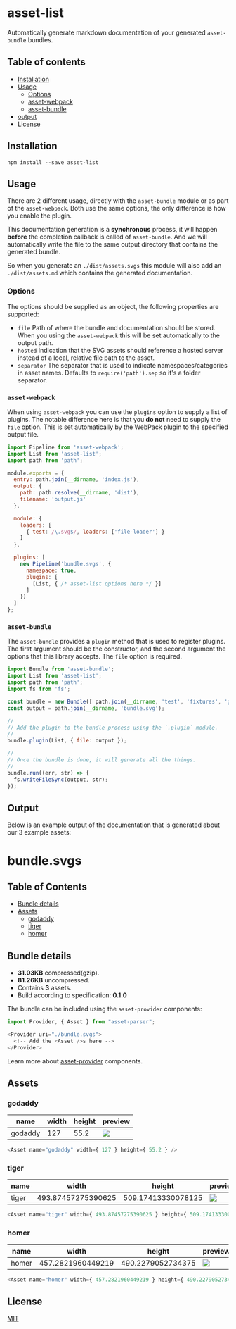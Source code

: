 # asset-list

Automatically generate markdown documentation of your generated
`asset-bundle` bundles.

## Table of contents

- [Installation](#installation)
- [Usage](#usage)
  - [Options](#options)
  - [asset-webpack](#asset-webpack)
  - [asset-bundle](#asset-bundle)
- [output](#output)
- [License](#license)

## Installation

```
npm install --save asset-list
```

## Usage

There are 2 different usage, directly with the `asset-bundle` module or as
part of the `asset-webpack`. Both use the same options, the only difference
is how you enable the plugin.

This documentation generation is a **synchronous** process, it will happen
**before** the completion callback is called of `asset-bundle`. And we will
automatically write the file to the same output directory that contains the
generated bundle.

So when you generate an `./dist/assets.svgs` this module will also add an
`./dist/assets.md` which contains the generated documentation.

### Options

The options should be supplied as an object, the following properties are
supported:

- `file` Path of where the bundle and documentation should be stored. When you
  using the `asset-webpack` this will be set automatically to the output
  path.
- `hosted` Indication that the SVG assets should reference a hosted server
  instead of a local, relative file path to the asset.
- `separator` The separator that is used to indicate namespaces/categories in
  asset names. Defaults to `require('path').sep` so it's a folder separator.

### `asset-webpack`

When using `asset-webpack` you can use the `plugins` option to supply a list
of plugins. The notable difference here is that you **do not** need to supply
the `file` option. This is set automatically by the WebPack plugin to the specified
output file.

```js
import Pipeline from 'asset-webpack';
import List from 'asset-list';
import path from 'path';

module.exports = {
  entry: path.join(__dirname, 'index.js'),
  output: {
    path: path.resolve(__dirname, 'dist'),
    filename: 'output.js'
  },

  module: {
    loaders: [
      { test: /\.svg$/, loaders: ['file-loader'] }
    ]
  },

  plugins: [
    new Pipeline('bundle.svgs', {
      namespace: true,
      plugins: [
        [List, { /* asset-list options here */ }]
      ]
    })
  ]
};
```

### `asset-bundle`

The `asset-bundle` provides a `plugin` method that is used to register
plugins. The first argument should be the constructor, and the second argument
the options that this library accepts. The `file` option is required.

```js
import Bundle from 'asset-bundle';
import List from 'asset-list';
import path from 'path';
import fs from 'fs';

const bundle = new Bundle([ path.join(__dirname, 'test', 'fixtures', 'godaddy.svg'); ]);
const output = path.join(__dirname, 'bundle.svg');

//
// Add the plugin to the bundle process using the `.plugin` module.
//
bundle.plugin(List, { file: output });

//
// Once the bundle is done, it will generate all the things.
//
bundle.run((err, str) => {
  fs.writeFileSync(output, str);
});
```

## Output

Below is an example output of the documentation that is generated about our 3
example assets:

# bundle.svgs

## Table of Contents

- [Bundle details](#bundle-details)
- [Assets](#assets)
  - [godaddy](#godaddy)
  - [tiger](#tiger)
  - [homer](#homer)

## Bundle details

- **31.03KB** compressed(gzip).
- **81.26KB** uncompressed.
- Contains **3** assets.
- Build according to specification: **0.1.0**

The bundle can be included using the `asset-provider` components:

```js
import Provider, { Asset } from "asset-parser";

<Provider uri="./bundle.svgs">
  <!-- Add the <Asset />s here -->
</Provider>
```

Learn more about [asset-provider](https://github.com/godaddy/asset-system) components.

## Assets

### godaddy

| name    | width | height | preview                                    |
| ------- | ----- | ------ | ------------------------------------------ |
| godaddy | 127   | 55.2   | <img src="../test/fixtures/godaddy.svg" /> |

```js
<Asset name="godaddy" width={ 127 } height={ 55.2 } />
```

### tiger

| name  | width              | height             | preview                                  |
| ----- | ------------------ | ------------------ | ---------------------------------------- |
| tiger | 493.87457275390625 | 509.17413330078125 | <img src="../test/fixtures/tiger.svg" /> |

```js
<Asset name="tiger" width={ 493.87457275390625 } height={ 509.17413330078125 } />
```

### homer

| name  | width             | height            | preview                                  |
| ----- | ----------------- | ----------------- | ---------------------------------------- |
| homer | 457.2821960449219 | 490.2279052734375 | <img src="../test/fixtures/homer.svg" /> |

```js
<Asset name="homer" width={ 457.2821960449219 } height={ 490.2279052734375 } />
```

## License

[MIT](LICENSE)

